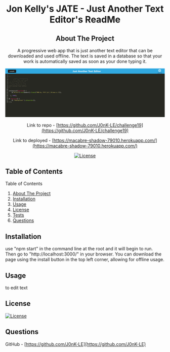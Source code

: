 <h1 align="center">Jon Kelly's JATE - Just Another Text Editor's ReadMe</h1>
<div align="center">

## About The Project
A progressive web app that is just another text editor that can be downloaded and used offline. The text is saved in a database so that your work is automatically saved as soon as your done typing it.

![Alt text](assets/Jate-screenshot.png)

Link to repo - [https://github.com/J0nK-LE/challenge19](https://github.com/J0nK-LE/challenge19)

Link to deployed  - [https://macabre-shadow-79010.herokuapp.com/](https://macabre-shadow-79010.herokuapp.com/)

[![License][ISC-bdg]][ISC-url]</div>

## Table of Contents
<summary>Table of Contents</summary>
     <ol>
       <li><a href="#about-the-project">About The Project</a></li>
       <li><a href="#installation">Installation</a></li>
       <li><a href="#usage">Usage</a></li>
       <li><a href="#license">License</a></li>
       <li><a href="#tests">Tests</a></li>
       <li><a href="#questions">Questions</a></li>
     </ol>

## Installation
use "npm start" in the command line at the root and it will begin to run. Then go to "http://localhost:3000/" in your browser. You can download the page using the install button in the top left corner, allowing for offline usage.
## Usage
to edit text
## License
[![License][ISC-bdg]][ISC-url]
## Questions

GitHub - [https://github.com/J0nK-LE](https://github.com/J0nK-LE)


[MIT-bdg]:https://img.shields.io/badge/License-MIT-yellow.svg
[MIT-url]:https://opensource.org/licenses/MIT
[Apache-bdg]:https://img.shields.io/badge/License-Apache_2.0-blue.svg
[Apache-url]:https://opensource.org/licenses/Apache-2.0
[GNU-bdg]:https://img.shields.io/badge/License-GPLv3-blue.svg
[GNU-url]:https://www.gnu.org/licenses/gpl-3.0
[IBM-bdg]:https://img.shields.io/badge/License-IPL_1.0-blue.svg
[IBM-url]:https://opensource.org/licenses/IPL-1.0
[ISC-bdg]:https://img.shields.io/badge/License-ISC-blue.svg
[ISC-url]:https://opensource.org/licenses/ISC
[Mozilla-bdg]:https://img.shields.io/badge/License-MPL_2.0-brightgreen.svg
[Mozilla-url]:https://opensource.org/licenses/MPL-2.0
